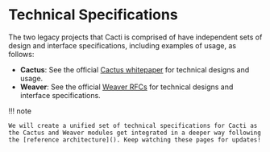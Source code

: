 # Technical Specifications

The two legacy projects that Cacti is comprised of have independent sets of design and interface specifications, including examples of usage, as follows:

- **Cactus**: See the official [Cactus whitepaper](https://github.com/hyperledger/cacti/tree/main/whitepaper/whitepaper.md) for technical designs and usage.
- **Weaver**: See the official [Weaver RFCs](https://github.com/hyperledger/cacti/tree/main/weaver/rfcs/) for technical designs and interface specifications.

!!! note

    We will create a unified set of technical specifications for Cacti as the Cactus and Weaver modules get integrated in a deeper way following the [reference architecture](). Keep watching these pages for updates!
